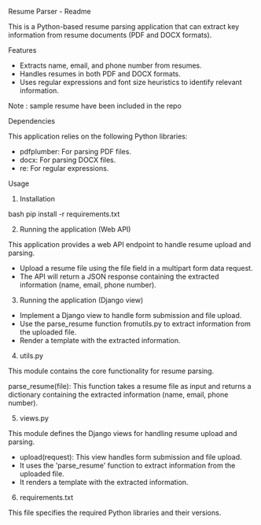 Resume Parser - Readme

This is a Python-based resume parsing application that can extract key information from resume documents (PDF and DOCX formats). 

Features

* Extracts name, email, and phone number from resumes.
* Handles resumes in both PDF and DOCX formats.
* Uses regular expressions and font size heuristics to identify relevant information.

Note : sample resume have been included in the repo

Dependencies

This application relies on the following Python libraries:

* pdfplumber: For parsing PDF files.
* docx: For parsing DOCX files.
* re: For regular expressions.

Usage

1. Installation

bash
pip install -r requirements.txt


2. Running the application (Web API)

This application provides a web API endpoint to handle resume upload and parsing. 

* Upload a resume file using the file field in a multipart form data request.
* The API will return a JSON response containing the extracted information (name, email, phone number).

3. Running the application (Django view)

* Implement a Django view to handle form submission and file upload.
* Use the parse_resume function fromutils.py to extract information from the uploaded file.
* Render a template with the extracted information.

4. utils.py

This module contains the core functionality for resume parsing.

parse_resume(file): This function takes a resume file as input and returns a dictionary containing the extracted information (name, email, phone number).

5. views.py

This module defines the Django views for handling resume upload and parsing.

* upload(request): This view handles form submission and file upload.
* It uses the 'parse_resume' function to extract information from the uploaded file.
* It renders a template with the extracted information.

6. requirements.txt

This file specifies the required Python libraries and their versions.

